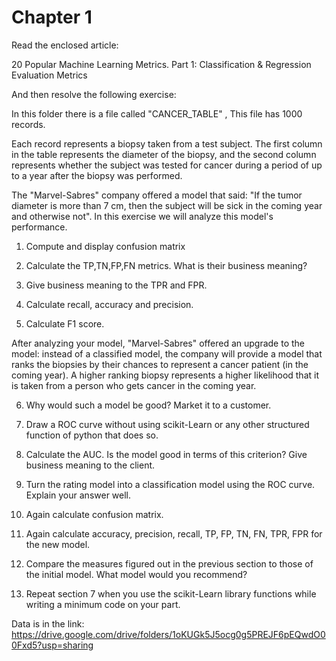 # Chapter 1

Read the enclosed article:

20 Popular Machine Learning Metrics. Part 1: Classification & Regression 
Evaluation Metrics

And then resolve the following exercise:

In this folder there is a file called "CANCER_TABLE"   ,  This file has 1000 records. 

 Each record represents a biopsy taken from a test subject. The first column in the table represents the diameter of the biopsy, and the second column represents whether the subject was tested for cancer during a period of up to a year after the biopsy was performed. 
 
 The "Marvel-Sabres" company offered a model that said: "If the tumor diameter is more than 7 cm, then the subject will be sick in the coming year and otherwise not". In this exercise we will analyze this model's performance.
 
1.	Compute and display confusion matrix

2.	Calculate the TP,TN,FP,FN metrics. What is their business meaning? 

3.	Give business meaning to the TPR and FPR.

4.	Calculate recall, accuracy and precision.

5.	Calculate F1 score.

After analyzing your model, "Marvel-Sabres" offered an upgrade to the model: instead of a classified model, the company will provide a model that ranks the biopsies by their chances to represent a cancer patient (in the coming year). A higher ranking biopsy represents a higher likelihood that it is taken from a person who gets cancer in the coming year.

6.	Why would such a model be good? Market it to a customer.

7.	Draw a ROC  curve without using scikit-Learn  or any other structured function of python that does so.

8.	Calculate the AUC. Is the model good in terms of this criterion? Give business meaning to the client.

9.	Turn the rating model into a classification model using the ROC curve. Explain your answer well.

10.	 Again calculate confusion matrix.

11.	 Again calculate accuracy, precision, recall, TP, FP, TN, FN, TPR, FPR for the new model.

12.	Compare the measures figured out in the previous section to those of the initial model. What model would you recommend?

13.	 Repeat section 7 when you use the scikit-Learn library functions while writing a minimum code on your part.

Data is in the link:
https://drive.google.com/drive/folders/1oKUGk5J5ocg0g5PREJF6pEQwdO00Fxd5?usp=sharing
